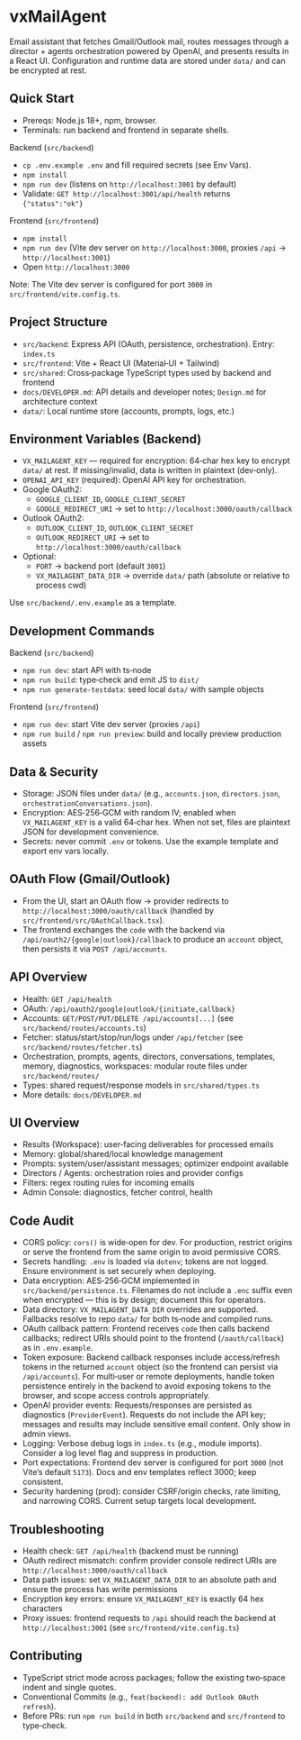 # vxMailAgent

Email assistant that fetches Gmail/Outlook mail, routes messages through a director + agents orchestration powered by OpenAI, and presents results in a React UI. Configuration and runtime data are stored under `data/` and can be encrypted at rest.

## Quick Start

- Prereqs: Node.js 18+, npm, browser.
- Terminals: run backend and frontend in separate shells.

Backend (`src/backend`)
- `cp .env.example .env` and fill required secrets (see Env Vars).
- `npm install`
- `npm run dev` (listens on `http://localhost:3001` by default)
- Validate: `GET http://localhost:3001/api/health` returns `{"status":"ok"}`

Frontend (`src/frontend`)
- `npm install`
- `npm run dev` (Vite dev server on `http://localhost:3000`, proxies `/api` → `http://localhost:3001`)
- Open `http://localhost:3000`

Note: The Vite dev server is configured for port `3000` in `src/frontend/vite.config.ts`.

## Project Structure

- `src/backend`: Express API (OAuth, persistence, orchestration). Entry: `index.ts`
- `src/frontend`: Vite + React UI (Material‑UI + Tailwind)
- `src/shared`: Cross‑package TypeScript types used by backend and frontend
- `docs/DEVELOPER.md`: API details and developer notes; `Design.md` for architecture context
- `data/`: Local runtime store (accounts, prompts, logs, etc.)

## Environment Variables (Backend)

- `VX_MAILAGENT_KEY` — required for encryption: 64‑char hex key to encrypt `data/` at rest. If missing/invalid, data is written in plaintext (dev‑only).
- `OPENAI_API_KEY` (required): OpenAI API key for orchestration.
- Google OAuth2:
  - `GOOGLE_CLIENT_ID`, `GOOGLE_CLIENT_SECRET`
  - `GOOGLE_REDIRECT_URI` → set to `http://localhost:3000/oauth/callback`
- Outlook OAuth2:
  - `OUTLOOK_CLIENT_ID`, `OUTLOOK_CLIENT_SECRET`
  - `OUTLOOK_REDIRECT_URI` → set to `http://localhost:3000/oauth/callback`
- Optional:
  - `PORT` → backend port (default `3001`)
  - `VX_MAILAGENT_DATA_DIR` → override `data/` path (absolute or relative to process cwd)

Use `src/backend/.env.example` as a template.

## Development Commands

Backend (`src/backend`)
- `npm run dev`: start API with ts‑node
- `npm run build`: type‑check and emit JS to `dist/`
- `npm run generate-testdata`: seed local `data/` with sample objects

Frontend (`src/frontend`)
- `npm run dev`: start Vite dev server (proxies `/api`)
- `npm run build` / `npm run preview`: build and locally preview production assets

## Data & Security

- Storage: JSON files under `data/` (e.g., `accounts.json`, `directors.json`, `orchestrationConversations.json`).
- Encryption: AES‑256‑GCM with random IV; enabled when `VX_MAILAGENT_KEY` is a valid 64‑char hex. When not set, files are plaintext JSON for development convenience.
- Secrets: never commit `.env` or tokens. Use the example template and export env vars locally.

## OAuth Flow (Gmail/Outlook)

- From the UI, start an OAuth flow → provider redirects to `http://localhost:3000/oauth/callback` (handled by `src/frontend/src/OAuthCallback.tsx`).
- The frontend exchanges the `code` with the backend via `/api/oauth2/{google|outlook}/callback` to produce an `account` object, then persists it via `POST /api/accounts`.

## API Overview

- Health: `GET /api/health`
- OAuth: `/api/oauth2/google|outlook/{initiate,callback}`
- Accounts: `GET/POST/PUT/DELETE /api/accounts[...]` (see `src/backend/routes/accounts.ts`)
- Fetcher: status/start/stop/run/logs under `/api/fetcher` (see `src/backend/routes/fetcher.ts`)
- Orchestration, prompts, agents, directors, conversations, templates, memory, diagnostics, workspaces: modular route files under `src/backend/routes/`
- Types: shared request/response models in `src/shared/types.ts`
- More details: `docs/DEVELOPER.md`

## UI Overview

- Results (Workspace): user‑facing deliverables for processed emails
- Memory: global/shared/local knowledge management
- Prompts: system/user/assistant messages; optimizer endpoint available
- Directors / Agents: orchestration roles and provider configs
- Filters: regex routing rules for incoming emails
- Admin Console: diagnostics, fetcher control, health

## Code Audit

- CORS policy: `cors()` is wide‑open for dev. For production, restrict origins or serve the frontend from the same origin to avoid permissive CORS.
- Secrets handling: `.env` is loaded via `dotenv`; tokens are not logged. Ensure environment is set securely when deploying.
- Data encryption: AES‑256‑GCM implemented in `src/backend/persistence.ts`. Filenames do not include a `.enc` suffix even when encrypted — this is by design; document this for operators.
- Data directory: `VX_MAILAGENT_DATA_DIR` overrides are supported. Fallbacks resolve to repo `data/` for both ts‑node and compiled runs.
- OAuth callback pattern: Frontend receives `code` then calls backend callbacks; redirect URIs should point to the frontend (`/oauth/callback`) as in `.env.example`.
- Token exposure: Backend callback responses include access/refresh tokens in the returned `account` object (so the frontend can persist via `/api/accounts`). For multi‑user or remote deployments, handle token persistence entirely in the backend to avoid exposing tokens to the browser, and scope access controls appropriately.
- OpenAI provider events: Requests/responses are persisted as diagnostics (`ProviderEvent`). Requests do not include the API key; messages and results may include sensitive email content. Only show in admin views.
- Logging: Verbose debug logs in `index.ts` (e.g., module imports). Consider a log level flag and suppress in production.
- Port expectations: Frontend dev server is configured for port `3000` (not Vite’s default `5173`). Docs and env templates reflect 3000; keep consistent.
- Security hardening (prod): consider CSRF/origin checks, rate limiting, and narrowing CORS. Current setup targets local development.

## Troubleshooting

- Health check: `GET /api/health` (backend must be running)
- OAuth redirect mismatch: confirm provider console redirect URIs are `http://localhost:3000/oauth/callback`
- Data path issues: set `VX_MAILAGENT_DATA_DIR` to an absolute path and ensure the process has write permissions
- Encryption key errors: ensure `VX_MAILAGENT_KEY` is exactly 64 hex characters
- Proxy issues: frontend requests to `/api` should reach the backend at `http://localhost:3001` (see `src/frontend/vite.config.ts`)

## Contributing

- TypeScript strict mode across packages; follow the existing two‑space indent and single quotes.
- Conventional Commits (e.g., `feat(backend): add Outlook OAuth refresh`).
- Before PRs: run `npm run build` in both `src/backend` and `src/frontend` to type‑check.

